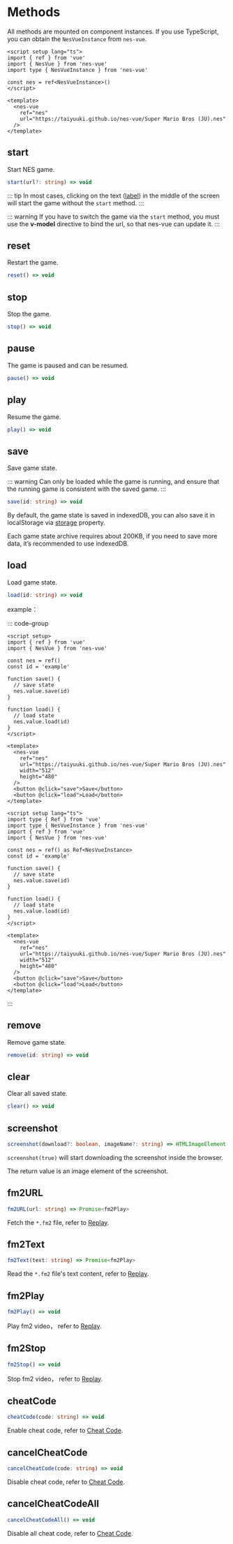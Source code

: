 # Methods

All methods are mounted on component instances. If you use TypeScript, you can obtain the `NesVueInstance` from `nes-vue`.

```vue
<script setup lang="ts">
import { ref } from 'vue'
import { NesVue } from 'nes-vue'
import type { NesVueInstance } from 'nes-vue'

const nes = ref<NesVueInstance>()
</script>

<template>
  <nes-vue
    ref="nes"
    url="https://taiyuuki.github.io/nes-vue/Super Mario Bros (JU).nes"
  />
</template>
```

## start

Start NES game.

```ts
start(url?: string) => void
```


::: tip
In most cases, clicking on the text ([label](/guide/props#label)) in the middle of the screen will start the game without the `start` method.
:::

::: warning
If you have to switch the game via the `start` method, you must use the **v-model** directive to bind the url, so that nes-vue can update it.
:::

## reset

Restart the game.

```ts
reset() => void
```

## stop

Stop the game.

```ts
stop() => void
```

## pause

The game is paused and can be resumed.

```ts
pause() => void
```

## play

Resume the game.

```ts
play() => void
```

## save

Save game state.

::: warning
Can only be loaded while the game is running, and ensure that the running game is consistent with the saved game.
:::

```ts
save(id: string) => void
```

By default, the game state is saved in indexedDB, you can also save it in localStorage via [storage](/guide/props#storage) property. 

Each game state archive requires about 200KB, if you need to save more data, it’s recommended to use indexedDB.

## load

Load game state.

```ts
load(id: string) => void
```

example：

::: code-group
```vue [vue-js]
<script setup>
import { ref } from 'vue'
import { NesVue } from 'nes-vue'

const nes = ref()
const id = 'example'

function save() {
  // save state
  nes.value.save(id)
}

function load() {
  // load state
  nes.value.load(id)
}
</script>

<template>
  <nes-vue
    ref="nes"
    url="https://taiyuuki.github.io/nes-vue/Super Mario Bros (JU).nes"
    width="512"
    height="480"
  />
  <button @click="save">Save</button>
  <button @click="load">Load</button>
</template>
```
```vue [vue-ts]
<script setup lang="ts">
import type { Ref } from 'vue'
import type { NesVueInstance } from 'nes-vue'
import { ref } from 'vue'
import { NesVue } from 'nes-vue'

const nes = ref() as Ref<NesVueInstance>
const id = 'example'

function save() {
  // save state
  nes.value.save(id)
}

function load() {
  // load state
  nes.value.load(id)
}
</script>

<template>
  <nes-vue
    ref="nes"
    url="https://taiyuuki.github.io/nes-vue/Super Mario Bros (JU).nes"
    width="512"
    height="480"
  />
  <button @click="save">Save</button>
  <button @click="load">Load</button>
</template>
```
:::

## remove

Remove game state.

```ts
remove(id: string) => void
```

## clear

Clear all saved state.

```ts
clear() => void
```

## screenshot

```ts
screenshot(download?: boolean, imageName?: string) => HTMLImageElement
```

`screenshot(true)` will start downloading the  screenshot inside the browser.

The return value is an image element of the screenshot.

## fm2URL

```ts
fm2URL(url: string) => Promise<fm2Play>
```

Fetch the `*.fm2` file, refer to [Replay](/guide/replay).

## fm2Text

```ts
fm2Text(text: string) => Promise<fm2Play>
```

Read the `*.fm2` file's text content, refer to [Replay](/guide/replay).

## fm2Play

```ts
fm2Play() => void
```

Play fm2 video， refer to [Replay](/guide/replay).

## fm2Stop

```ts
fm2Stop() => void
```

Stop fm2 video， refer to [Replay](/guide/replay).

## cheatCode

```ts
cheatCode(code: string) => void
```

Enable cheat code, refer to [Cheat Code](/guide/cheat).

## cancelCheatCode

```ts
cancelCheatCode(code: string) => void
```

Disable cheat code, refer to [Cheat Code](/guide/cheat).

## cancelCheatCodeAll

```ts
cancelCheatCodeAll() => void
```

Disable all cheat code, refer to [Cheat Code](/guide/cheat).